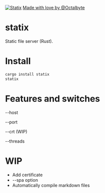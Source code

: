 [![Statix](https://circleci.com/gh/statix-server/statix.svg?style=svg)](https://github.com/statix-server/statix/)
[Made with love by @Octalbyte](https://github.com/Octalbyte/)
# statix
Static file server (Rust).

# Install

```bash
cargo install statix
statix

```

# Features and switches

--host <String>

--port <i32>

--crt (WIP)

--threads<i32>

# WIP

- Add certificate
- --spa option
- Automatically compile markdown files
